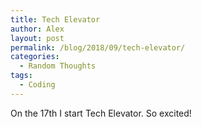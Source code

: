 ```yaml
---
title: Tech Elevator
author: Alex
layout: post
permalink: /blog/2018/09/tech-elevator/
categories:
  - Random Thoughts
tags:
  - Coding
---
```

On the 17th I start Tech Elevator. So excited!
